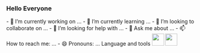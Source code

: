 ### Hello Everyone

<!--
**DaniellBlach/DaniellBlach** is a ✨ _special_ ✨ repository because its `README.md` (this file) appears on your GitHub profile.

Here are some ideas to get you started:
--!>
- 🔭 I’m currently working on ...
- 🌱 I’m currently learning ...
- 👯 I’m looking to collaborate on ...
- 🤔 I’m looking for help with ...
- 💬 Ask me about ...
- 📫 How to reach me: ...
- 😄 Pronouns: ...
Language and tools
<img height="32" width="32" src="https://cdn.jsdelivr.net/npm/simple-icons@v4/icons/html5.svg" />
<img height="32" width="32" src="https://cdn.jsdelivr.net/npm/simple-icons@v4/icons/javascript.svg" />
